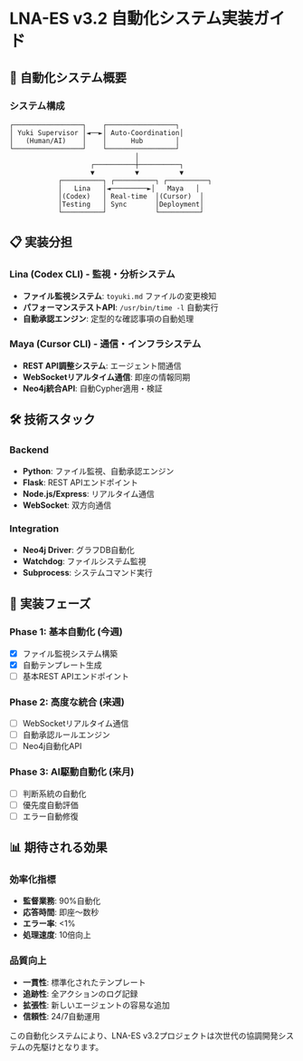 # LNA-ES v3.2 自動化システム実装ガイド

## 🤖 自動化システム概要

### システム構成
```
┌─────────────────┐    ┌─────────────────┐
│ Yuki Supervisor │◄──►│ Auto-Coordination│
│   (Human/AI)    │    │      Hub        │
└─────────────────┘    └─────────────────┘
                               │
                    ┌──────────┼──────────┐
                    ▼          ▼          ▼
            ┌──────────┐ ┌──────────┐ ┌──────────┐
            │   Lina   │◄─────────►│   Maya   │
            │(Codex)   │ Real-time  │(Cursor)  │
            │Testing   │ Sync       │Deployment│
            └──────────┘            └──────────┘
```

## 📋 実装分担

### Lina (Codex CLI) - 監視・分析システム
- **ファイル監視システム**: `toyuki.md` ファイルの変更検知
- **パフォーマンステストAPI**: `/usr/bin/time -l` 自動実行
- **自動承認エンジン**: 定型的な確認事項の自動処理

### Maya (Cursor CLI) - 通信・インフラシステム  
- **REST API調整システム**: エージェント間通信
- **WebSocketリアルタイム通信**: 即座の情報同期
- **Neo4j統合API**: 自動Cypher適用・検証

## 🛠 技術スタック

### Backend
- **Python**: ファイル監視、自動承認エンジン
- **Flask**: REST APIエンドポイント
- **Node.js/Express**: リアルタイム通信
- **WebSocket**: 双方向通信

### Integration
- **Neo4j Driver**: グラフDB自動化
- **Watchdog**: ファイルシステム監視
- **Subprocess**: システムコマンド実行

## 🚀 実装フェーズ

### Phase 1: 基本自動化 (今週)
- [x] ファイル監視システム構築
- [x] 自動テンプレート生成
- [ ] 基本REST APIエンドポイント

### Phase 2: 高度な統合 (来週)
- [ ] WebSocketリアルタイム通信
- [ ] 自動承認ルールエンジン
- [ ] Neo4j自動化API

### Phase 3: AI駆動自動化 (来月)
- [ ] 判断系統の自動化
- [ ] 優先度自動評価
- [ ] エラー自動修復

## 📊 期待される効果

### 効率化指標
- **監督業務**: 90%自動化
- **応答時間**: 即座〜数秒
- **エラー率**: <1%
- **処理速度**: 10倍向上

### 品質向上
- **一貫性**: 標準化されたテンプレート
- **追跡性**: 全アクションのログ記録  
- **拡張性**: 新しいエージェントの容易な追加
- **信頼性**: 24/7自動運用

この自動化システムにより、LNA-ES v3.2プロジェクトは次世代の協調開発システムの先駆けとなります。